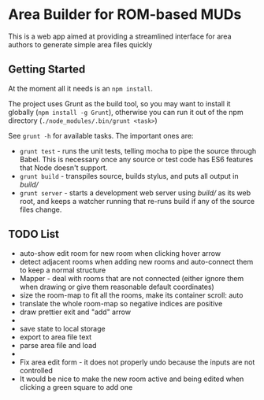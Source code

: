 # Area Builder for ROM-based MUDs

This is a web app aimed at providing a streamlined interface for area authors to generate simple area files quickly

## Getting Started

At the moment all it needs is an `npm install`. 

The project uses Grunt as the build tool, so you may want to install it globally (`npm install -g Grunt`), otherwise you can run it out of the npm directory (`./node_modules/.bin/grunt <task>`)

See `grunt -h` for available tasks. The important ones are:

   * `grunt test` - runs the unit tests, telling mocha to pipe the source through Babel. This is necessary once any source or test code has ES6 features that Node doesn't support.
   * `grunt build` - transpiles source, builds stylus, and puts all output in *build/*
   * `grunt server` - starts a development web server using *build/* as its web root, and keeps a watcher running that re-runs build if any of the source files change. 

## TODO List

   * auto-show edit room for new room when clicking hover arrow
   * detect adjacent rooms when adding new rooms and auto-connect them to keep a normal structure
   * Mapper - deal with rooms that are not connected (either ignore them when drawing or give them reasonable default coordinates)
   * size the room-map to fit all the rooms, make its container scroll: auto
   * translate the whole room-map so negative indices are positive
   * draw prettier exit and "add" arrow
   * 
   * save state to local storage
   * export to area file text
   * parse area file and load
   *
   * Fix area edit form - it does not properly undo because the inputs are not controlled
   * It would be nice to make the new room active and being edited when clicking a green square to add one